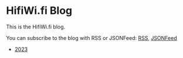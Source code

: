 # HifiWi.fi Blog

This is the HifiWi.fi blog.

You can subscribe to the blog with RSS or JSONFeed: [RSS](/feed.xml), [JSONFeed](/feed.json)

- [2023](./2023/)

